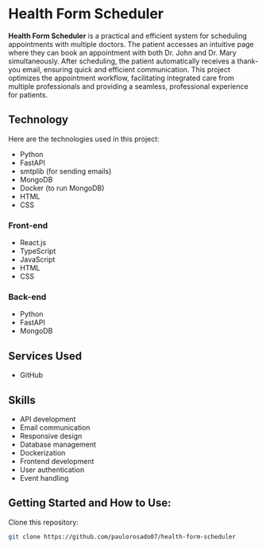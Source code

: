 # Health Form Scheduler

**Health Form Scheduler** is a practical and efficient system for scheduling appointments with multiple doctors. The patient accesses an intuitive page where they can book an appointment with both Dr. John and Dr. Mary simultaneously. After scheduling, the patient automatically receives a thank-you email, ensuring quick and efficient communication. This project optimizes the appointment workflow, facilitating integrated care from multiple professionals and providing a seamless, professional experience for patients.

## Technology

Here are the technologies used in this project:

* Python
* FastAPI
* smtplib (for sending emails)
* MongoDB
* Docker (to run MongoDB)
* HTML
* CSS

### Front-end

- React.js
- TypeScript
- JavaScript
- HTML
- CSS

### Back-end

- Python
- FastAPI
- MongoDB

## Services Used

* GitHub

## Skills

* API development
* Email communication
* Responsive design
* Database management
* Dockerization
* Frontend development
* User authentication
* Event handling

## Getting Started and How to Use:

 Clone this repository:
   ```bash
   git clone https://github.com/paulorosado07/health-form-scheduler
